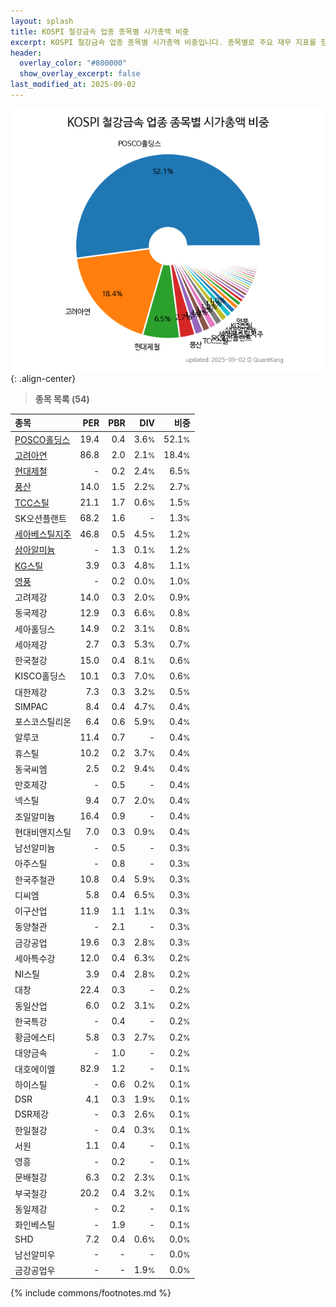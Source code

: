 ```yaml
---
layout: splash
title: KOSPI 철강금속 업종 종목별 시가총액 비중
excerpt: KOSPI 철강금속 업종 종목별 시가총액 비중입니다. 종목별로 주요 재무 지표를 함께 표시합니다.
header:
  overlay_color: "#800000"
  show_overlay_excerpt: false
last_modified_at: 2025-09-02
---
```



![KOSPI 철강금속 업종 종목별 시가총액 비중](/stats/sector/images/kospi_업종_철강금속_종목.png){: .align-center}


> **종목 목록 (54)**<a id="list"></a>

| **종목** | **PER** | **PBR** | **DIV** | **비중** |
| :------- | ------: | ------: | ------: | -------: |
| [POSCO홀딩스](/005490/) | 19.4 | 0.4 | 3.6<small>%</small> | 52.1<small>%</small> |
| [고려아연](/010130/) | 86.8 | 2.0 | 2.1<small>%</small> | 18.4<small>%</small> |
| [현대제철](/004020/) | - | 0.2 | 2.4<small>%</small> | 6.5<small>%</small> |
| [풍산](/103140/) | 14.0 | 1.5 | 2.2<small>%</small> | 2.7<small>%</small> |
| [TCC스틸](/002710/) | 21.1 | 1.7 | 0.6<small>%</small> | 1.5<small>%</small> |
| SK오션플랜트 | 68.2 | 1.6 | - | 1.3<small>%</small> |
| [세아베스틸지주](/001430/) | 46.8 | 0.5 | 4.5<small>%</small> | 1.2<small>%</small> |
| [삼아알미늄](/006110/) | - | 1.3 | 0.1<small>%</small> | 1.2<small>%</small> |
| [KG스틸](/016380/) | 3.9 | 0.3 | 4.8<small>%</small> | 1.1<small>%</small> |
| [영풍](/000670/) | - | 0.2 | 0.0<small>%</small> | 1.0<small>%</small> |
| 고려제강 | 14.0 | 0.3 | 2.0<small>%</small> | 0.9<small>%</small> |
| 동국제강 | 12.9 | 0.3 | 6.6<small>%</small> | 0.8<small>%</small> |
| 세아홀딩스 | 14.9 | 0.2 | 3.1<small>%</small> | 0.8<small>%</small> |
| 세아제강 | 2.7 | 0.3 | 5.3<small>%</small> | 0.7<small>%</small> |
| 한국철강 | 15.0 | 0.4 | 8.1<small>%</small> | 0.6<small>%</small> |
| KISCO홀딩스 | 10.1 | 0.3 | 7.0<small>%</small> | 0.6<small>%</small> |
| 대한제강 | 7.3 | 0.3 | 3.2<small>%</small> | 0.5<small>%</small> |
| SIMPAC | 8.4 | 0.4 | 4.7<small>%</small> | 0.4<small>%</small> |
| 포스코스틸리온 | 6.4 | 0.6 | 5.9<small>%</small> | 0.4<small>%</small> |
| 알루코 | 11.4 | 0.7 | - | 0.4<small>%</small> |
| 휴스틸 | 10.2 | 0.2 | 3.7<small>%</small> | 0.4<small>%</small> |
| 동국씨엠 | 2.5 | 0.2 | 9.4<small>%</small> | 0.4<small>%</small> |
| 만호제강 | - | 0.5 | - | 0.4<small>%</small> |
| 넥스틸 | 9.4 | 0.7 | 2.0<small>%</small> | 0.4<small>%</small> |
| 조일알미늄 | 16.4 | 0.9 | - | 0.4<small>%</small> |
| 현대비앤지스틸 | 7.0 | 0.3 | 0.9<small>%</small> | 0.4<small>%</small> |
| 남선알미늄 | - | 0.5 | - | 0.3<small>%</small> |
| 아주스틸 | - | 0.8 | - | 0.3<small>%</small> |
| 한국주철관 | 10.8 | 0.4 | 5.9<small>%</small> | 0.3<small>%</small> |
| 디씨엠 | 5.8 | 0.4 | 6.5<small>%</small> | 0.3<small>%</small> |
| 이구산업 | 11.9 | 1.1 | 1.1<small>%</small> | 0.3<small>%</small> |
| 동양철관 | - | 2.1 | - | 0.3<small>%</small> |
| 금강공업 | 19.6 | 0.3 | 2.8<small>%</small> | 0.3<small>%</small> |
| 세아특수강 | 12.0 | 0.4 | 6.3<small>%</small> | 0.2<small>%</small> |
| NI스틸 | 3.9 | 0.4 | 2.8<small>%</small> | 0.2<small>%</small> |
| 대창 | 22.4 | 0.3 | - | 0.2<small>%</small> |
| 동일산업 | 6.0 | 0.2 | 3.1<small>%</small> | 0.2<small>%</small> |
| 한국특강 | - | 0.4 | - | 0.2<small>%</small> |
| 황금에스티 | 5.8 | 0.3 | 2.7<small>%</small> | 0.2<small>%</small> |
| 대양금속 | - | 1.0 | - | 0.2<small>%</small> |
| 대호에이엘 | 82.9 | 1.2 | - | 0.1<small>%</small> |
| 하이스틸 | - | 0.6 | 0.2<small>%</small> | 0.1<small>%</small> |
| DSR | 4.1 | 0.3 | 1.9<small>%</small> | 0.1<small>%</small> |
| DSR제강 | - | 0.3 | 2.6<small>%</small> | 0.1<small>%</small> |
| 한일철강 | - | 0.4 | 0.3<small>%</small> | 0.1<small>%</small> |
| 서원 | 1.1 | 0.4 | - | 0.1<small>%</small> |
| 영흥 | - | 0.2 | - | 0.1<small>%</small> |
| 문배철강 | 6.3 | 0.2 | 2.3<small>%</small> | 0.1<small>%</small> |
| 부국철강 | 20.2 | 0.4 | 3.2<small>%</small> | 0.1<small>%</small> |
| 동일제강 | - | 0.2 | - | 0.1<small>%</small> |
| 화인베스틸 | - | 1.9 | - | 0.1<small>%</small> |
| SHD | 7.2 | 0.4 | 0.6<small>%</small> | 0.0<small>%</small> |
| 남선알미우 | - | - | - | 0.0<small>%</small> |
| 금강공업우 | - | - | 1.9<small>%</small> | 0.0<small>%</small> |

{% include commons/footnotes.md %}